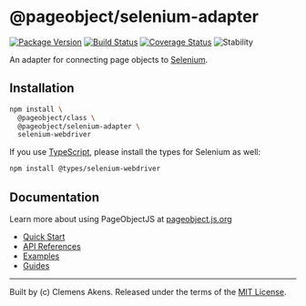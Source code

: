 # @pageobject/selenium-adapter

[![Package Version][badge-npm-image]][badge-npm-link]
[![Build Status][badge-travis-image]][badge-travis-link]
[![Coverage Status][badge-coveralls-image]][badge-coveralls-link]
![Stability][badge-stability-image]

An adapter for connecting page objects to [Selenium][selenium].

## Installation

```sh
npm install \
  @pageobject/class \
  @pageobject/selenium-adapter \
  selenium-webdriver
```

If you use [TypeScript][typescript], please install the types for Selenium as well:

```sh
npm install @types/selenium-webdriver
```

## Documentation

Learn more about using PageObjectJS at [pageobject.js.org][docs]

- [Quick Start][docs-quick-start]
- [API References][docs-api-references]
- [Examples][docs-examples]
- [Guides][docs-guides]

---
Built by (c) Clemens Akens. Released under the terms of the [MIT License][license].

[badge-coveralls-image]: https://coveralls.io/repos/github/clebert/pageobject/badge.svg?branch=master
[badge-coveralls-link]: https://coveralls.io/github/clebert/pageobject?branch=master
[badge-npm-image]: https://img.shields.io/npm/v/@pageobject/selenium-adapter.svg
[badge-npm-link]: https://www.npmjs.com/package/@pageobject/selenium-adapter
[badge-stability-image]: https://img.shields.io/badge/stability-unstable-yellow.svg
[badge-travis-image]: https://travis-ci.org/clebert/pageobject.svg?branch=master
[badge-travis-link]: https://travis-ci.org/clebert/pageobject

[docs]: https://clebert.github.io/pageobject/
[docs-api-references]: https://clebert.github.io/pageobject/api-references/
[docs-examples]: https://clebert.github.io/pageobject/examples/
[docs-guides]: https://clebert.github.io/pageobject/guides/
[docs-quick-start]: https://clebert.github.io/pageobject/#quick-start

[license]: https://github.com/clebert/pageobject/blob/master/LICENSE

[selenium]: http://seleniumhq.github.io/selenium/docs/api/javascript/index.html
[typescript]: https://www.typescriptlang.org/
